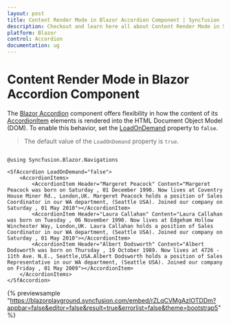 ```yaml
---
layout: post
title: Content Render Mode in Blazor Accordion Component | Syncfusion
description: Checkout and learn here all about Content Render Mode in Syncfusion Blazor Accordion component and more.
platform: Blazor
control: Accordion
documentation: ug
---
```


# Content Render Mode in Blazor Accordion Component

The [Blazor Accordion](https://www.syncfusion.com/blazor-components/blazor-accordion) component offers flexibility in how the content of its  [AccordionItem](https://help.syncfusion.com/cr/blazor/Syncfusion.Blazor.Navigations.AccordionItem.html) elements is rendered into the HTML Document Object Model (DOM). To enable this behavior, set the [LoadOnDemand](https://help.syncfusion.com/cr/blazor/Syncfusion.Blazor.Navigations.SfAccordion.html#Syncfusion_Blazor_Navigations_SfAccordion_LoadOnDemand) property to `false`.

> The default value of the `LoadOnDemand` property is `true`.

```cshtml

@using Syncfusion.Blazor.Navigations

<SfAccordion LoadOnDemand="false">
    <AccordionItems>
        <AccordionItem Header="Margeret Peacock" Content="Margeret Peacock was born on Saturday , 01 December 1990. Now lives at Coventry House Miner Rd., London,UK. Margeret Peacock holds a position of Sales Coordinator in our WA department, (Seattle USA). Joined our company on Saturday , 01 May 2010"></AccordionItem>
        <AccordionItem Header="Laura Callahan" Content="Laura Callahan was born on Tuesday , 06 November 1990. Now lives at Edgeham Hollow Winchester Way, London,UK. Laura Callahan holds a position of Sales Coordinator in our WA department, (Seattle USA). Joined our company on Saturday , 01 May 2010"></AccordionItem>
        <AccordionItem Header="Albert Dodsworth" Content="Albert Dodsworth was born on Thursday , 19 October 1989. Now lives at 4726 - 11th Ave. N.E., Seattle,USA.Albert Dodsworth holds a position of Sales Representative in our WA department, (Seattle USA). Joined our company on Friday , 01 May 2009"></AccordionItem>
    </AccordionItems>
</SfAccordion>

```
{% previewsample "https://blazorplayground.syncfusion.com/embed/rZLqCVMgAzIOTDDm?appbar=false&editor=false&result=true&errorlist=false&theme=bootstrap5" %}
